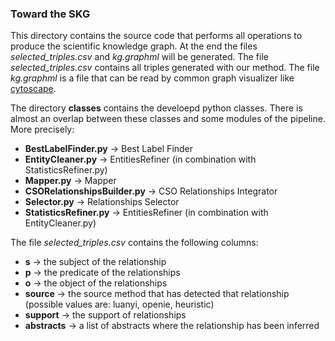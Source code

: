 ### Toward the SKG
This directory contains the source code that performs all operations to produce the scientific knowledge graph.
At the end the files *selected_triples.csv* and *kg.graphml* will be generated.  The file *selected_triples.csv* contains all triples generated with our method. The file *kg.graphml* is a file that can be read by common graph visualizer like [cytoscape](https://cytoscape.org).

The directory **classes** contains the develoepd python classes. There is almost an overlap between these classes and some modules of the pipeline. More precisely:
* **BestLabelFinder.py** &rarr; Best Label Finder
* **EntityCleaner.py** &rarr; EntitiesRefiner (in combination with StatisticsRefiner.py)
* **Mapper.py** &rarr; Mapper
* **CSORelationshipsBuilder.py** &rarr; CSO Relationships Integrator
* **Selector.py** &rarr; Relationships Selector
* **StatisticsRefiner.py** &rarr; EntitiesRefiner (in combination with EntityCleaner.py)



The file *selected_triples.csv* contains the following columns:

* **s** &rarr; the subject of the relationship
* **p** &rarr; the predicate of the relationships
* **o** &rarr; the object of the relationships
* **source** &rarr; the source method that has detected that relationship (possible values are: luanyi, openie, heuristic)
* **support** &rarr; the support of relationships
* **abstracts** &rarr; a list of abstracts where the relationship has been inferred